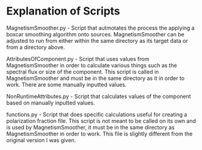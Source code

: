 # Explanation of Scripts

MagnetismSmoother.py - Script that autmotates the process the applying a boxcar smoothing algorithm onto sources. MagnetismSmoother can be adjusted to run from either within the same directory as its target data or from a directory above.

AttributesOfComponent.py - Script that uses values from MagnetismSmoother in order to calculate various things such as the spectral flux or size of the component. This script is called in MagnetismSmoother and must be in the same directory as it in order to work. There are some manually inputted values.

NonRuntimeAttributes.py - Script that calculates values of the component based on manually inputted values.

functions.py - Script that does specific calculations useful for creating a polarization fraction file. This script is not meant to be called on its own and is used by MagnetismSmoother, it must be in the same directory as MagnetismSmoother in order to work. This file is slightly different from the original version I was given.
